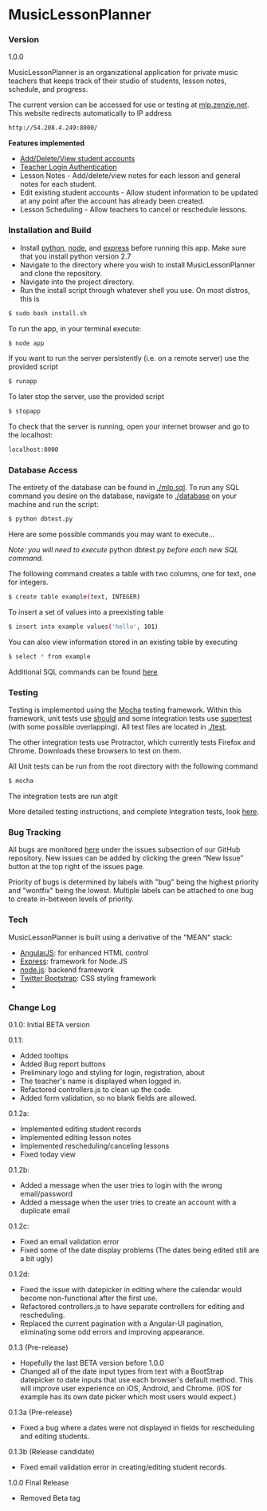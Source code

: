 ﻿# MusicLessonPlanner

### Version
1.0.0

MusicLessonPlanner is an organizational application for private music teachers that keeps track of their studio of students, lesson notes, schedule, and progress.

The current version can be accessed for use or testing at [mlp.zenzie.net](http://mlp.zenzie.net).
This website redirects automatically to IP address
```sh
http://54.208.4.249:8000/
```
**Features implemented**

- [Add/Delete/View student accounts](https://github.com/mzenzie/320MusicLessonPlanner/wiki/Managing-student-accounts)
- [Teacher Login Authentication](https://github.com/mzenzie/320MusicLessonPlanner/wiki/Create-a-new-teacher-account)
- Lesson Notes - Add/delete/view notes for each lesson and general notes for each student.
- Edit existing student accounts - Allow student information to be updated at any point after the account has already been created.
- Lesson Scheduling - Allow teachers to cancel or reschedule lessons.



### Installation and Build

- Install [python](https://www.python.org/downloads/), [node](https://nodejs.org/), and [express](http://expressjs.com/) before running this app. Make sure that you install python version 2.7
- Navigate to the directory where you wish to install MusicLessonPlanner and clone the repository.
- Navigate into the project directory. 
- Run the install script through whatever shell you use. On most distros, this is
```sh
$ sudo bash install.sh
```
To run the app, in your terminal execute:
```sh
$ node app
```
If you want to run the server persistently (i.e. on a remote server) use the provided script
```sh
$ runapp
```
To later stop the server, use the provided script
```sh
$ stopapp
```

To check that the server is running, open your internet browser and go to the localhost:
```sh
localhost:8000
```

### Database Access

The entirety of the database can be found in [./mlp.sql](mlp.sql).
To run any SQL command you desire on the database, navigate to [./database](./database) on your machine and run the script:
```sh
$ python dbtest.py
``` 
Here are some possible commands you may want to execute...

*Note: you will need to execute* python dbtest.py *before each new SQL command.*

The following command creates a table with two columns, one for text, one for integers.
```sh
$ create table example(text, INTEGER)
``` 
To insert a set of values into a preexisting table
```sh
$ insert into example values('hello', 101)
``` 
You can also view information stored in an existing table by executing
```sh
$ select * from example
``` 
Additional SQL commands can be found [here](http://www.thegeekstuff.com/2012/09/sqlite-command-examples/)

### Testing

Testing is implemented using the [Mocha](http://mochajs.org/) testing framework. Within this framework, unit tests use [should](https://github.com/shouldjs/should.js) and some integration tests use [supertest](https://www.npmjs.com/package/supertest) (with some possible overlapping). All test files are located in [./test](./test).

The other integration tests use Protractor, which currently tests Firefox and Chrome. Downloads these browsers to test on them. 

All Unit tests can be run from the root directory with the following command
  ```sh
  $ mocha
  ```
  
The integration tests are run atgit

More detailed testing instructions, and complete Integration tests, look [here](https://github.com/mzenzie/320MusicLessonPlanner/wiki/Testing).

### Bug Tracking

All bugs are monitored [here](https://github.com/mzenzie/320MusicLessonPlanner/issues) under the issues subsection of our GitHub repository. New issues can be added by clicking the green “New Issue” button at the top right of the issues page.

Priority of bugs is determined by labels with "bug" being the highest priority and "wontfix" being the lowest. Multiple labels can be attached to one bug to create in-between levels of priority.

### Tech

MusicLessonPlanner is built using a derivative of the "MEAN" stack:
* [AngularJS]: for enhanced HTML control
* [Express]: framework for Node.JS
* [node.js]: backend framework
* [Twitter Bootstrap]: CSS styling framework
* [SQLite3]: Database

### Change Log

0.1.0: Initial BETA version

0.1.1:
  * Added tooltips
  * Added Bug report buttons
  * Preliminary logo and styling for login, registration, about
  * The teacher's name is displayed when logged in.
  * Refactored controllers.js to clean up the code.
  * Added form validation, so no blank fields are allowed.

0.1.2a:
  * Implemented editing student records
  * Implemented editing lesson notes
  * Implemented rescheduling/canceling lessons
  * Fixed today view

0.1.2b:
  * Added a message when the user tries to login with the wrong email/password
  * Added a message when the user tries to create an account with a duplicate email

0.1.2c:
  * Fixed an email validation error
  * Fixed some of the date display problems (The dates being edited still are a bit ugly)

0.1.2d:
  * Fixed the issue with datepicker in editing where the calendar would become non-functional after the first use.
  * Refactored controllers.js to have separate controllers for editing and rescheduling.
  * Replaced the current pagination with a Angular-UI pagination, eliminating some odd errors and improving appearance.

0.1.3 (Pre-release)
  * Hopefully the last BETA version before 1.0.0
  * Changed all of the date input types from text with a BootStrap datepicker to date inputs that use each browser's default method. This will improve user experience on iOS, Android, and Chrome. (iOS for example has its own date picker which most users would expect.)

0.1.3a (Pre-release)
  * Fixed a bug where a dates were not displayed in fields for rescheduling and editing students.

0.1.3b (Release candidate)
  * Fixed email validation error in creating/editing student records.

1.0.0 Final Release
  * Removed Beta tag


[node.js]:http://nodejs.org
[Twitter Bootstrap]:http://twitter.github.com/bootstrap/
[express]:http://expressjs.com
[AngularJS]:http://angularjs.org
[SQLite3]:https://sqlite.org
